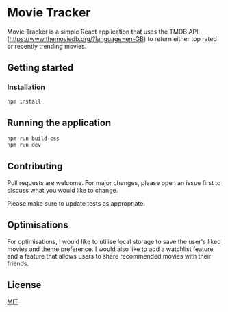 
# Movie Tracker

Movie Tracker is a simple React application that uses the TMDB API (https://www.themoviedb.org/?language=en-GB) to return either top rated or recently trending movies.

## Getting started

### Installation

```bash
npm install
```

## Running the application
```bash
npm run build-css
npm run dev
```

## Contributing

Pull requests are welcome. For major changes, please open an issue first
to discuss what you would like to change.

Please make sure to update tests as appropriate.

## Optimisations

For optimisations, I would like to utilise local storage to save the user's liked movies and theme preference. I would also like to add a watchlist feature and a feature that allows users to share recommended movies with their friends.

## License

[MIT](https://choosealicense.com/licenses/mit/)
